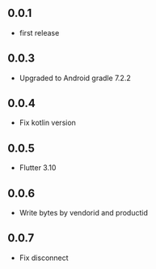 ## 0.0.1

* first release

## 0.0.3

* Upgraded to Android gradle 7.2.2

## 0.0.4

* Fix kotlin version

## 0.0.5

* Flutter 3.10

## 0.0.6

* Write bytes by vendorid and productid

## 0.0.7

* Fix disconnect
